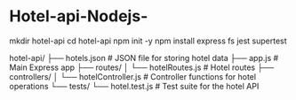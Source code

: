 # Hotel-api-Nodejs-
mkdir hotel-api
cd hotel-api
npm init -y
npm install express fs jest supertest

hotel-api/
├── hotels.json           # JSON file for storing hotel data
├── app.js                # Main Express app
├── routes/
│   └── hotelRoutes.js    # Hotel routes
├── controllers/
│   └── hotelController.js # Controller functions for hotel operations
└── tests/
    └── hotel.test.js     # Test suite for the hotel API

